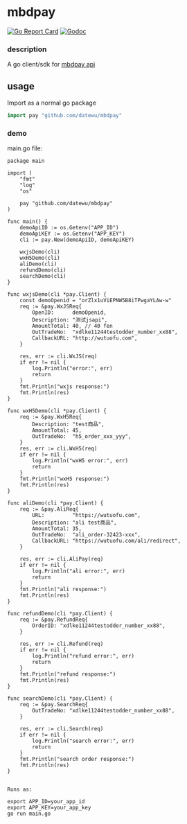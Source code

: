 # mbdpay

[![Go Report Card](https://goreportcard.com/badge/github.com/datewu/mbdpay?style=flat-square)](https://goreportcard.com/report/github.com/datewu/mbdpay)
[![Godoc](http://img.shields.io/badge/go-documentation-blue.svg?style=flat-square)](https://godoc.org/github.com/datewu/mbdpay)

### description
A go client/sdk for [mbdpay api](https://doc.mbd.pub/)

## usage
Import as a normal go package

```go
import pay "github.com/datewu/mbdpay"

```

### demo

main.go file:
```golang
package main

import (
	"fmt"
	"log"
	"os"

	pay "github.com/datewu/mbdpay"
)

func main() {
	demoApiID := os.Getenv("APP_ID")
	demoApiKEY := os.Getenv("APP_KEY")
	cli := pay.New(demoApiID, demoApiKEY)

	wxjsDemo(cli)
	wxH5Demo(cli)
	aliDemo(cli)
	refundDemo(cli)
	searchDemo(cli)
}

func wxjsDemo(cli *pay.Client) {
	const demoOpenid = "orZlx1uViEPNW5B8iTPwgaYLAw-w"
	req := &pay.WxJSReq{
		OpenID:      demoOpenid,
		Description: "测试jsapi",
		AmountTotal: 40, // 40 fen
		OutTradeNo:  "xdlke11244testodder_number_xx88",
		CallbackURL: "http://wutuofu.com",
	}

	res, err := cli.WxJS(req)
	if err != nil {
		log.Println("error:", err)
		return
	}
	fmt.Println("wxjs response:")
	fmt.Println(res)
}

func wxH5Demo(cli *pay.Client) {
	req := &pay.WxH5Req{
		Description: "test商品",
		AmountTotal: 45,
		OutTradeNo:  "h5_order_xxx_yyy",
	}
	res, err := cli.WxH5(req)
	if err != nil {
		log.Println("wxH5 error:", err)
		return
	}
	fmt.Println("wxH5 response:")
	fmt.Println(res)
}

func aliDemo(cli *pay.Client) {
	req := &pay.AliReq{
		URL:         "https://wutuofu.com",
		Description: "ali test商品",
		AmountTotal: 35,
		OutTradeNo:  "ali_order-32423-xxx",
		CallbackURL: "https://wutuofu.com/ali/redirect",
	}

	res, err := cli.AliPay(req)
	if err != nil {
		log.Println("ali error:", err)
		return
	}
	fmt.Println("ali response:")
	fmt.Println(res)
}

func refundDemo(cli *pay.Client) {
	req := &pay.RefundReq{
		OrderID: "xdlke11244testodder_number_xx88",
	}

	res, err := cli.Refund(req)
	if err != nil {
		log.Println("refund error:", err)
		return
	}
	fmt.Println("refund response:")
	fmt.Println(res)
}

func searchDemo(cli *pay.Client) {
	req := &pay.SearchReq{
		OutTradeNo: "xdlke11244testodder_number_xx88",
	}

	res, err := cli.Search(req)
	if err != nil {
		log.Println("search error:", err)
		return
	}
	fmt.Println("search order response:")
	fmt.Println(res)
}


Runs as:
```

```shell
export APP_ID=your_app_id
export APP_KEY=your_app_key
go run main.go
```
